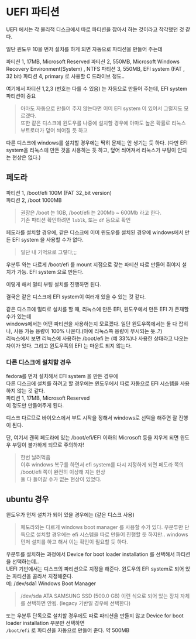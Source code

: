 # UEFI 파티션
UEFI 에서는 각 물리적 디스크에서 따로 파티션을 잡아서 하는 것이라고 착각했던 것 같다.

일단 윈도우 10을 먼저 설치를 하게 되면 자동으로 파티션을 만들어 주는데  

파티션 1, 17MB, Microsoft Reserved
파티션 2, 550MB, Microsoft Windows Recovery Environment(System) , NTFS
파티션 3, 550MB, EFI system (FAT , 32 bit)
파티션 4, primary 로 사용할 C 드라이브 정도..   

여기에서 파티션 1,2,3 (번호는 다를 수 있음) 는 자동으로 만들어 주는데, EFI system 파티션이 중요  

> 아마도 자동으로 만들어 주지 않는다면 이미 EFI system 이 있어서 그럴지도 모르겠다.   
또한 같은 디스크에 윈도우를 나중에 설치할 경우에 아마도 높은 확률로 리눅스 부트로더가 덮어 씌어질 듯 하고   

다른 디스크에 windows를 설치할 경우에는 딱히 문제는 안 생기는 듯 하다. 
(다만 EFI system을 리눅스에 만든 것을 사용하는 듯 하고, 덮어 씌어져서 리눅스가 부팅이 안되는 현상은 없다.)  


## 페도라
파티션 1, /boot/efi  100M (FAT 32_bit version)   
파티션 2, /boot 1000MB  

> 권장은 /boot 는 1GB, /boot/efi 는 200Mb ~ 600Mb 라고 한다.   
기존 파티션 확인하려면 `lsblk`, 또는 `df` 등으로 확인


페도라를 설치할 경우에, 같은 디스크에 이미 윈도우를 설치된 경우에 windows에서 만든 EFI system 을 사용할 수가 없다.  
> 일단 내 기억으로 그렇다;;;

우분투 와는 다르게 /boot/efi 를 mount 지점으로 갖는 파티션 따로 만들어 줘야지 설치가 가능.  EFI system 으로 만든다.   

이렇게 해서 멀티 부팅 설치를 진행하면 된다.  

결국은 같은 디스크에 EFI system이 여러개 있을 수 있는 것 같다.    

같은 디스크에 멀티로 설치를 할 때, 리눅스에 만든 EFI, 윈도우에서 만든 EFI 가 존재할 수가 있는데  
windows에서는 어떤 파티션을 사용하는지 모르겠다. 일단 윈도우쪽에서는 둘 다 잡히나, 사용 가능 용량이 100% 나온다.(아예 리눅스쪽 용량이 무시되는 듯..?)   
리눅스에서 보면 리눅스에 사용하는 /boot/efi 는 (예 33%)나 사용한 상태라고 나오는 차이가 있다. 그리고 윈도우쪽의 EFI 는 마운트 되지 않는다.  



### 다른 디스크에 설치할 경우
fedora를 먼저 설치해서 EFI system 을 만든 경우에   
다른 디스크에 설치를 하려고 할 경우에는 윈도우에서 따로 자동으로 EFI 시스템을 사용하지 않는 것 같다.    
파티션 1, 17MB, Microsoft Reserved   
이 정도만 만들어주게 된다.   

디스크 다르므로 바이오스에서 부트 시작을 정해서 windows로 선택을 해주면 잘 진행이 된다.

단, 여기서 괜히 페도라에 있는 /boot/efi/EFI 이하의 Microsoft 등을 지우게 되면 윈도우 부팅이 불가하게 되므로 주의하자!
> 한번 날려먹음    
이후 windows 복구를 하면서 efi system를 다시 지정하게 되면 페도라 쪽의 /boot/efi 쪽이 완전히 이상해 지는 현상   
둘 다 들어갈 수가 없는 현상이 있었다.  

## ubuntu 경우
윈도우가 먼저 설치가 되어 있을 경우에는  (같은 디스크 사용)  

> 페도라와는 다르게 windows boot manager 를 사용할 수가 있다. 
우분투만 단독으로 설치할 경우에는 efi 시스템을 따로 만들어 진행할 듯 하지만.. windows 먼저 설치를 하고 해서 이는 확인이 필요할 듯 하다.  

우분투를 설치하는 과정에서 Device for boot loader installation 를 선택해서 파티션을 선택하는데..  
UEFI 기반에서는 디스크의 파티션으로 지정을 해준다. 윈도우의 EFI system로 되어 있는 파티션을 골라서 지정해준다.   
예: /dev/sda1 Windows Boot Manager   

> /dev/sda ATA SAMSUNG SSD (500.0 GB) 이런 식으로 되어 있는 장치 자체를 선택하면 안됨. (legacy 기반일 경우에 선택한다)  

또는 우분투 단독으로 설치할 경우에도 따로 파티션을 만들지 않고 Device for boot loader installation 부분만 선택하면  
`/boot/efi` 로 파티션을 자동으로 만들어 준다. 약 500MB


